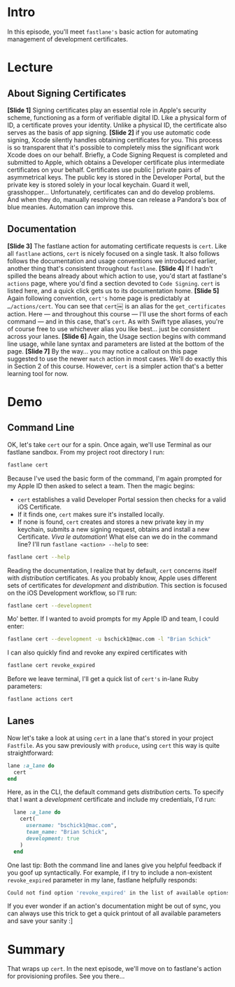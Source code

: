 # Intro
In this episode, you'll meet `fastlane's` basic action for automating management of development certificates.
# Lecture
## About Signing Certificates
**[Slide 1]** 
Signing certificates play an essential role in Apple's security scheme, functioning as a form of verifiable digital ID. Like a physical form of ID, a certificate proves your identity. Unlike a physical ID, the certificate also serves as the basis of app signing. 
**[Slide 2]**
if you use automatic code signing, Xcode silently handles obtaining certificates for you. This process is so transparent that it's possible to completely miss the significant work Xcode does on our behalf. 
Briefly, a Code Signing Request is completed and submitted to Apple, which obtains a Developer certificate plus intermediate certificates on your behalf. Certificates use public | private pairs of asymmetrical keys. The public key is stored in the Developer Portal, but the private key is stored solely in your local keychain. Guard it well, grasshopper…
Unfortunately, certificates can and do develop problems. And when they do, manually resolving these can release a Pandora's box of blue meanies. Automation can improve this.
## Documentation
**[Slide 3]**
The fastlane action for automating certificate requests is `cert`.
Like all `fastlane` actions, `cert` is nicely focused on a single task. It also follows follows the documentation and usage conventions we introduced earlier, another thing that's consistent throughout `fastlane`.
**[Slide 4]**
If I hadn't spilled the beans already about which action to use, you'd start at fastlane's `actions` page, where you'd find a section devoted to `Code Signing`. `cert` is listed here, and a quick click gets us to its documentation home.
**[Slide 5]** 
Again following convention, `cert's` home page is predictably at `…/actions/cert`. You can see that `cert`￼ is an alias for the `get_certificates` action. Here — and throughout this course — I'll use the short forms of each command — and in this case, that's `cert`. As with Swift type aliases, you're of course free to use whichever alias you like best… just be consistent across your lanes.
**[Slide 6]**
Again, the Usage section begins with command line usage, while lane syntax and parameters are listed at the bottom of the page. 
**[Slide 7]** 
By the way… you may notice a callout on this page suggested to use the newer `match` action in most cases. We'll do exactly this in Section 2 of this course. However, `cert` is a simpler action that's a better learning tool for now.
# Demo
## Command Line
OK, let's take `cert` our for a spin. Once again, we'll use Terminal as our fastlane sandbox.
From my project root directory I run:
```bash
fastlane cert
```
Because I've used the basic form of the command, I'm again prompted for my Apple ID then asked to select a team. Then the magic begins:
- `cert` establishes a valid Developer Portal session then checks for a valid iOS Certificate.
- If it finds one, `cert` makes sure it's installed locally.
- If none is found, `cert`  creates and stores a new private key in my keychain, submits a new signing request, obtains and install a new Certificate. 
*Viva le automation*!
What else can we do in the command line? I'll run `fastlane <action> --help` to see:
```bash
fastlane cert --help
```
Reading the documentation, I realize that by default, `cert` concerns itself with *distribution* certificates. As you probably know, Apple uses different sets of certificates for *development* and *distribution*. This section is focused on the iOS Development workflow, so I'll run:
```bash
fastlane cert --development
```
Mo' better. 
If I wanted to avoid prompts for my Apple ID and team, I could enter:
```bash
fastlane cert --development -u bschick1@mac.com -l "Brian Schick"
```
I can also quickly find and revoke any expired certificates with
```bash
fastlane cert revoke_expired
```
Before we leave terminal, I'll get a quick list of `cert's` in-lane Ruby parameters:
```bash
fastlane actions cert
```
## Lanes
Now let's take a look at using `cert` in a lane that's stored in your project `Fastfile`. As you saw previously with `produce`, using `cert` this way is quite straightforward:
```ruby
lane :a_lane do
  cert
end
```
Here, as in the CLI, the default command gets *distribution* certs. To specify that I want a *development* certificate and include my credentials, I'd run:
```ruby
  lane :a_lane do
    cert(
      username: "bschick1@mac.com",
      team_name: "Brian Schick",
      development: true
    )
  end 
```
One last tip: Both the command line and lanes give you helpful feedback if you goof up syntactically. For example, if I try to include a non-existent `revoke_expired` parameter in my lane, fastlane helpfully responds:
```bash
Could not find option 'revoke_expired' in the list of available options: development, force, username, team_id, team_name, filename, output_path, keychain_path, keychain_password, platform
```
If you ever wonder if an action's documentation might be out of sync, you can always use this trick to get a quick printout of all available parameters and save your sanity :]
# Summary
That wraps up `cert`. In the next episode, we'll move on to fastlane's action for provisioning profiles. See you there…